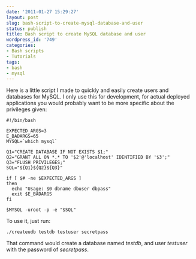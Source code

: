 ```yaml
---
date: '2011-01-27 15:29:27'
layout: post
slug: bash-script-to-create-mysql-database-and-user
status: publish
title: Bash script to create MySQL database and user
wordpress_id: '749'
categories:
- Bash scripts
- Tutorials
tags:
- bash
- mysql
---
```


Here is a little script I made to quickly and easily create users and databases for MySQL. I only use this for development, for actual deployed applications you would probably want to be more specific about the privileges given:


    
    #!/bin/bash
     
    EXPECTED_ARGS=3
    E_BADARGS=65
    MYSQL=`which mysql`
     
    Q1="CREATE DATABASE IF NOT EXISTS $1;"
    Q2="GRANT ALL ON *.* TO '$2'@'localhost' IDENTIFIED BY '$3';"
    Q3="FLUSH PRIVILEGES;"
    SQL="${Q1}${Q2}${Q3}"
     
    if [ $# -ne $EXPECTED_ARGS ]
    then
      echo "Usage: $0 dbname dbuser dbpass"
      exit $E_BADARGS
    fi
     
    $MYSQL -uroot -p -e "$SQL"



To use it, just run:


    
    ./createudb testdb testuser secretpass



That command would create a database named _testdb_, and user _testuser_ with the password of _secretpass_.
